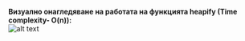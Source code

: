 **Визуално онагледяване на работата на функцията heapify (Time complexity- O(n)):**  
![alt text](https://i.ibb.co/cyMQCQv/heapify.png)
